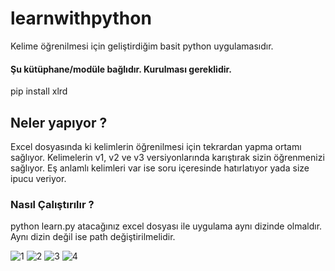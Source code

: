 # learnwithpython
Kelime öğrenilmesi için geliştirdiğim basit python uygulamasıdır.

#### Şu kütüphane/modüle bağlıdır. Kurulması gereklidir.
pip install xlrd

## Neler yapıyor ?
Excel dosyasında ki kelimlerin öğrenilmesi için tekrardan yapma ortamı sağlıyor. Kelimelerin v1, v2  ve v3 versiyonlarında karıştırak sizin öğrenmenizi sağlıyor. Eş anlamlı kelimleri var ise soru içeresinde hatırlatıyor yada size ipucu veriyor.

### Nasıl Çalıştırılır ?
python learn.py 
atacağınız excel dosyası ile uygulama aynı dizinde olmaldır. Aynı dizin değil ise path değiştirilmelidir.


![1](https://user-images.githubusercontent.com/25990177/98248601-d895c880-1f7d-11eb-977a-c5de3c7a3450.png)
![2](https://user-images.githubusercontent.com/25990177/98248617-dcc1e600-1f7d-11eb-9d15-54b680c28c26.png)
![3](https://user-images.githubusercontent.com/25990177/98248629-e0ee0380-1f7d-11eb-8d1f-db67380c4c1f.png)
![4](https://user-images.githubusercontent.com/25990177/98248641-e51a2100-1f7d-11eb-90f2-7f9eb011300e.png)
